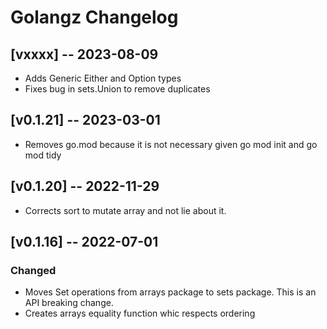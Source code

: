 # Golangz Changelog

## [vxxxx] -- 2023-08-09
- Adds Generic Either and Option types
- Fixes bug in sets.Union to remove duplicates

## [v0.1.21] -- 2023-03-01
- Removes go.mod because it is not necessary given go mod init and go mod tidy

## [v0.1.20] -- 2022-11-29
- Corrects sort to mutate array and not lie about it.

## [v0.1.16] -- 2022-07-01

### Changed
- Moves Set operations from arrays package to sets package. This is an API breaking change.
- Creates arrays equality function whic respects ordering

